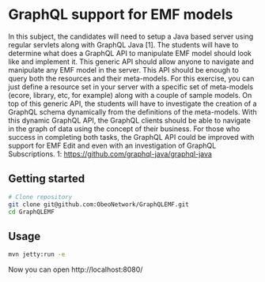 # GraphQL support for EMF models

In this subject, the candidates will need to setup a Java based server using regular servlets along with GraphQL Java [1]. The students will have to determine what does a GraphQL API to manipulate EMF model should look like and implement it. This generic API should allow anyone to navigate and manipulate any EMF model in the server. This API should be enough to query both the resources and their meta-models. For this exercise, you can just define a resource set in your server with a specific set of meta-models (ecore, library, etc, for example) along with a couple of sample models.
On top of this generic API, the students will have to investigate the creation of a GraphQL schema dynamically from the definitions of the meta-models.
With this dynamic GraphQL API, the GraphQL clients should be able to navigate in the graph of data using the concept of their business.
For those who success in completing both tasks, the GraphQL API could be improved with support for EMF Edit and even with an investigation of GraphQL Subscriptions.
1: https://github.com/graphql-java/graphql-java

## Getting started

```sh
# Clone repository
git clone git@github.com:ObeoNetwork/GraphQLEMF.git
cd GraphQLEMF
```

## Usage

```sh
mvn jetty:run -e
```

Now you can open http://localhost:8080/

